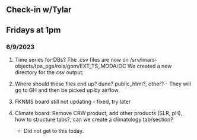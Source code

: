 ## Check-in w/Tylar
## Fridays at 1pm

### 6/9/2023

1. Time series for DBs? The .csv files are now on /srv/imars-objects/tpa_pgs/rois/gom/EXT_TS_MODA/OC
We created a new directory for the csv output:


3. Where should these files end up? dune? public_html?, other? - They will go to GH and then be picked up by airflow.
4. FKNMS board still not updating - fixed, try later

5. Climate board: Remove CRW product, add other products (SLR, pH), how to structure tabs?, can we create a climatology tab/section? 
   - Did not get to this today.
